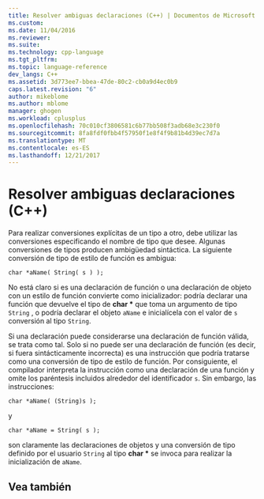 ```yaml
---
title: Resolver ambiguas declaraciones (C++) | Documentos de Microsoft
ms.custom: 
ms.date: 11/04/2016
ms.reviewer: 
ms.suite: 
ms.technology: cpp-language
ms.tgt_pltfrm: 
ms.topic: language-reference
dev_langs: C++
ms.assetid: 3d773ee7-bbea-47de-80c2-cb0a9d4ec0b9
caps.latest.revision: "6"
author: mikeblome
ms.author: mblome
manager: ghogen
ms.workload: cplusplus
ms.openlocfilehash: 70c010cf3806581c6b77bb508f3adb68e3c230f0
ms.sourcegitcommit: 8fa8fdf0fbb4f57950f1e8f4f9b81b4d39ec7d7a
ms.translationtype: MT
ms.contentlocale: es-ES
ms.lasthandoff: 12/21/2017
---
```

# <a name="resolving-ambiguous-declarations-c"></a>Resolver ambiguas declaraciones (C++)
Para realizar conversiones explícitas de un tipo a otro, debe utilizar las conversiones especificando el nombre de tipo que desee. Algunas conversiones de tipos producen ambigüedad sintáctica. La siguiente conversión de tipo de estilo de función es ambigua:  
  
```  
char *aName( String( s ) );  
```  
  
 No está claro si es una declaración de función o una declaración de objeto con un estilo de función convierte como inicializador: podría declarar una función que devuelve el tipo de **char \***  que toma un argumento de tipo `String` , o podría declarar el objeto `aName` e inicialícela con el valor de `s` conversión al tipo `String`.  
  
 Si una declaración puede considerarse una declaración de función válida, se trata como tal. Solo si no puede ser una declaración de función (es decir, si fuera sintácticamente incorrecta) es una instrucción que podría tratarse como una conversión de tipo de estilo de función. Por consiguiente, el compilador interpreta la instrucción como una declaración de una función y omite los paréntesis incluidos alrededor del identificador `s`. Sin embargo, las instrucciones:  
  
```  
char *aName( (String)s );  
```  
  
 y  
  
```  
char *aName = String( s );  
```  
  
 son claramente las declaraciones de objetos y una conversión de tipo definido por el usuario `String` al tipo **char \***  se invoca para realizar la inicialización de `aName`.  
  
## <a name="see-also"></a>Vea también  
 